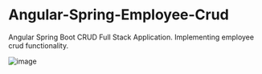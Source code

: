 # Angular-Spring-Employee-Crud
Angular Spring Boot CRUD Full Stack Application. Implementing employee crud functionality.

![image](https://user-images.githubusercontent.com/39504405/107852683-d95eb600-6e1a-11eb-9d20-f84716924ad9.png)
